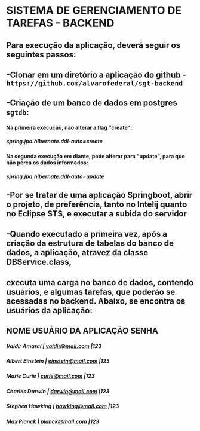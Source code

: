 # SISTEMA DE GERENCIAMENTO DE TAREFAS - BACKEND

## Para execução da aplicação, deverá seguir os seguintes passos:

## -Clonar em um diretório a aplicação do github - `https://github.com/alvarofederal/sgt-backend`

## -Criação de um banco de dados em postgres `sgtdb`:
#### Na primeira execução, não alterar a flag "create":
##### spring.jpa.hibernate.ddl-auto=create

#### Na segunda execução em diante, pode alterar para "update", para que não perca os dados informados:
##### spring.jpa.hibernate.ddl-auto=update

## -Por se tratar de uma aplicação Springboot, abrir o projeto, de preferência, tanto no Intelij quanto no Eclipse STS, e executar a subida do servidor

## -Quando executado a primeira vez, após a criação da estrutura de tabelas do banco de dados, a aplicação, atravez da classe DBService.class,
## executa uma carga no banco de dados, contendo usuários, e algumas tarefas, que poderão se acessadas no backend. Abaixo, se encontra os usuários da aplicação:
                      
##    NOME            USUÁRIO DA APLICAÇÃO  SENHA                                               
#####   Valdir Amaral        | valdir@mail.com          |123                         
                                      
#####   Albert Einstein      | einstein@mail.com        |123     
                                                        
#####   Marie Curie          | curie@mail.com           |123     
                                                         
#####   Charles Darwin       | darwin@mail.com          |123     
                                                        
#####   Stephen Hawking      | hawking@mail.com         |123                          
                                                        
#####   Max Planck           | planck@mail.com          |123     


 
